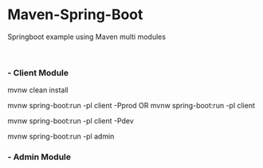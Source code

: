 # Maven-Spring-Boot
Springboot example using Maven multi modules 

<br />

### - Client Module

mvnw clean install

mvnw spring-boot:run -pl client -Pprod   OR   mvnw spring-boot:run -pl client  

mvnw spring-boot:run -pl client -Pdev

mvnw spring-boot:run -pl admin


### - Admin Module
